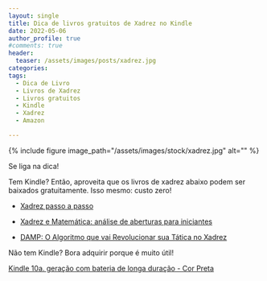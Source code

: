 ```yaml
---
layout: single
title: Dica de livros gratuitos de Xadrez no Kindle
date: 2022-05-06
author_profile: true
#comments: true
header:
  teaser: /assets/images/posts/xadrez.jpg
categories:
tags:
  - Dica de Livro
  - Livros de Xadrez
  - Livros gratuitos
  - Kindle
  - Xadrez
  - Amazon

---
```


{% include figure image_path="/assets/images/stock/xadrez.jpg" alt=""  %}

Se liga na dica!

Tem Kindle? Então, aproveita que os livros de xadrez abaixo podem ser baixados gratuitamente. Isso mesmo: custo zero!

- [Xadrez passo a passo]( https://amzn.to/3vPuhHY )

- [Xadrez e Matemática: análise de aberturas para iniciantes]( https://amzn.to/37mFwOF )

- [DAMP: O Algoritmo que vai Revolucionar sua Tática no Xadrez]( https://amzn.to/3vQO0ar )

Não tem Kindle? Bora adquirir porque é muito útil!

[Kindle 10a. geração com bateria de longa duração - Cor Preta]( https://amzn.to/3wcwCMb )